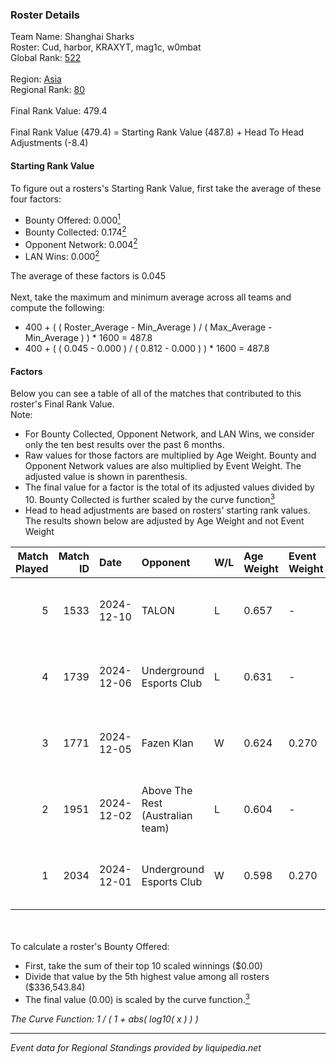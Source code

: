 ### Roster Details<br />
Team Name: Shanghai Sharks<br />
Roster: Cud, harbor, KRAXYT, mag1c, w0mbat<br />
Global Rank: [522](../../standings_global_2025_03_01.md)<br />
<br />
Region: [Asia]( ../../standings_asia_2025_03_01.md)<br />
Regional Rank: [80]( ../../standings_asia_2025_03_01.md)<br />
<br />
Final Rank Value:  479.4<br />
<br />
Final Rank Value (479.4) = Starting Rank Value (487.8) + Head To Head Adjustments (-8.4)<br />

#### Starting Rank Value<br />
To figure out a rosters's Starting Rank Value, first take the average of these four factors:<br />
- Bounty Offered: 0.000[<sup>1</sup>](#table2)
- Bounty Collected: 0.174[<sup>2</sup>](#table1)
- Opponent Network: 0.004[<sup>2</sup>](#table1)
- LAN Wins: 0.000[<sup>2</sup>](#table1)

The average of these factors is 0.045<br />
<br />
Next, take the maximum and minimum average across all teams and compute the following:<br />
- 400 + ( ( Roster_Average - Min_Average ) / ( Max_Average - Min_Average ) ) * 1600 = 487.8
- 400 + ( ( 0.045 - 0.000 ) / ( 0.812 - 0.000 ) ) * 1600 = 487.8


#### Factors<br />
Below you can see a table of all of the matches that contributed to this roster's Final Rank Value.<br />
Note:<br />

- For Bounty Collected, Opponent Network, and LAN Wins, we consider only the ten best results over the past 6 months.
- Raw values for those factors are multiplied by Age Weight. Bounty and Opponent Network values are also multiplied by Event Weight. The adjusted value is shown in parenthesis.
- The final value for a factor is the total of its adjusted values divided by 10. Bounty Collected is further scaled by the curve function[<sup>3</sup>](#curveFunction)
- Head to head adjustments are based on rosters' starting rank values. The results shown below are adjusted by Age Weight and not Event Weight
<span id="table1"></span><br />


| Match Played | Match ID | Date       | Opponent                         | W/L | Age Weight | Event Weight | Bounty Collected | Opponent Network | LAN Wins  | H2H Adj. | Roster                             |
| -: | -: | :- | :- | :- | :- | :- | :- | :- | :- | -: | :- |
|            5 |     1533 | 2024-12-10 | TALON                            | L   | 0.657      | -            | -                | -                | -         |    -8.07 | Cud, harbor, KRAXYT, mag1c, w0mbat |
|            4 |     1739 | 2024-12-06 | Underground Esports Club         | L   | 0.631      | -            | -                | -                | -         |    -8.68 | Cud, harbor, KRAXYT, mag1c, w0mbat |
|            3 |     1771 | 2024-12-05 | Fazen Klan                       | W   | 0.624      | 0.270        | 0.000 (0.000)    | 0.063 (0.011)    | 0 (0.000) |     7.81 | Cud, harbor, KRAXYT, mag1c, w0mbat |
|            2 |     1951 | 2024-12-02 | Above The Rest (Australian team) | L   | 0.604      | -            | -                | -                | -         |    -9.71 | Cud, harbor, KRAXYT, mag1c, w0mbat |
|            1 |     2034 | 2024-12-01 | Underground Esports Club         | W   | 0.598      | 0.270        | 0.001 (0.000)    | 0.169 (0.027)    | 0 (0.000) |    10.28 | Cud, harbor, KRAXYT, mag1c, w0mbat |

<br />
<span id="table2"></span><br />
To calculate a roster's Bounty Offered:<br />

- First, take the sum of their top 10 scaled winnings ($0.00)
- Divide that value by the 5th highest value among all rosters ($336,543.84)
- The final value (0.00) is scaled by the curve function.[<sup>3</sup>](#curveFunction)

<span id="curveFunction"></span>_The Curve Function: 1 / ( 1 + abs( log10( x ) ) )_<br />

---
_Event data for Regional Standings provided by liquipedia.net_<br />
